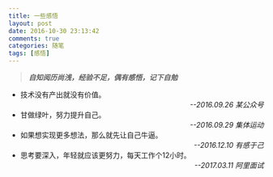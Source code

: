 ```yaml
---
title: 一些感悟
layout: post
date: 2016-10-30 23:13:42
comments: true
categories: 随笔
tags: [感悟]
---
```

<!--more-->
>***自知阅历尚浅，经验不足，偶有感悟，记下自勉***

 * 技术没有产出就没有价值。
*<div align = right> --2016.09.26 某公众号</div>*
 * 甘做绿叶，努力提升自己。 
*<div align = right> --2016.09.29 集体运动</div>*
 * 如果想实现更多想法，那么就先让自己牛逼。 
*<div align = right> --2016.12.10 有感于己</div>*
 * 思考要深入，年轻就应该更努力，每天工作个12小时。 
*<div align = right> --2017.03.11 阿里面试</div>*
